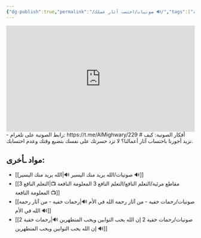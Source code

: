```yaml
---
{"dg-publish":true,"permalink":"/صوتيات/احتسب آثار عملك 🔊/","tags":["الإيمان","الصدقة"],"noteIcon":"✨"}
---
```



<div style="display: flex; justify-content: center;">
<iframe style="aspect-ratio: 16 / 9; width: 100% !important;" src="https://www.youtube.com/embed/GPYNH6on8ls?si=q3FbuuJTFdsa-0IU" title="YouTube video player" frameborder="0" allow="accelerometer; autoplay; clipboard-write; encrypted-media; gyroscope; picture-in-picture; web-share" referrerpolicy="strict-origin-when-cross-origin" allowfullscreen></iframe>
</div>
- رابط الصوتية على تلغرام: https://t.me/AlMighwary/229
# أفكار الصوتية: 
كيف نزيد أجورنا باحتساب آثار أعمالنا؟
لا تزد حسرتك على نفسك بتضيع وقتك وعدم احتسابك. 


## مواد ـأخرى:
- [[صوتيات/الله يريد منك اليسير 🔊\|الله يريد منك اليسير 🔊]]
- [[مقاطع مرئية/التعلم النافع/التعلم النافع 3 المعلومة النافعة 📺\|التعلم النافع 3 المعلومة النافعة 📺]]
- [[صوتيات/رحمات خفية - من آثار رحمة الله في الأم 🔊\|رحمات خفية - من آثار رحمة الله في الأم 🔊]]
- [[صوتيات/رحمات خفية 2 إن الله يحب التوابين ويحب المتطهرين 🔊\|رحمات خفية 2 إن الله يحب التوابين ويحب المتطهرين 🔊]]
